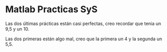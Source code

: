 # Matlab Practicas SyS

Las dos últimas prácticas están casi perfectas, creo recordar que tenia un 9,5 y un 10.

Las dos primeras están algo mal, creo que la primera un 4 y la segunda un 5,5.
